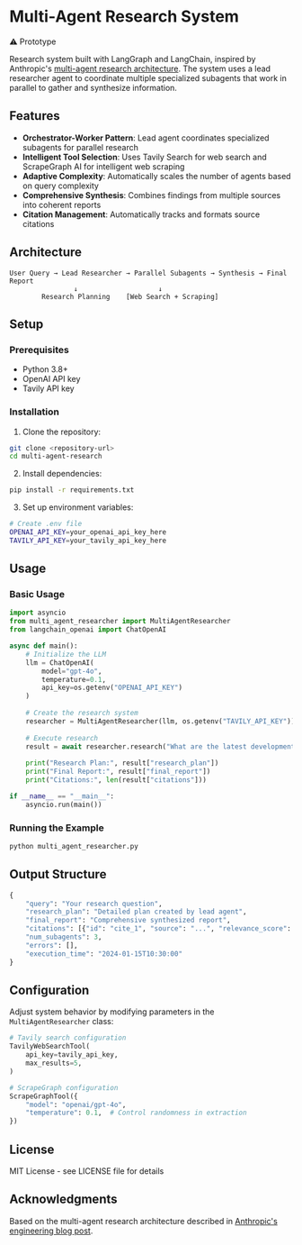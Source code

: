 # Multi-Agent Research System

⚠️ Prototype

Research system built with LangGraph and LangChain, inspired by Anthropic's [multi-agent research architecture](https://www.anthropic.com/engineering/built-multi-agent-research-system). The system uses a lead researcher agent to coordinate multiple specialized subagents that work in parallel to gather and synthesize information.

## Features

- **Orchestrator-Worker Pattern**: Lead agent coordinates specialized subagents for parallel research
- **Intelligent Tool Selection**: Uses Tavily Search for web search and ScrapeGraph AI for intelligent web scraping
- **Adaptive Complexity**: Automatically scales the number of agents based on query complexity
- **Comprehensive Synthesis**: Combines findings from multiple sources into coherent reports
- **Citation Management**: Automatically tracks and formats source citations

## Architecture

```
User Query → Lead Researcher → Parallel Subagents → Synthesis → Final Report
                ↓                    ↓
        Research Planning    [Web Search + Scraping]
```

## Setup

### Prerequisites

- Python 3.8+
- OpenAI API key
- Tavily API key

### Installation

1. Clone the repository:
```bash
git clone <repository-url>
cd multi-agent-research
```

2. Install dependencies:
```bash
pip install -r requirements.txt
```

3. Set up environment variables:
```bash
# Create .env file
OPENAI_API_KEY=your_openai_api_key_here
TAVILY_API_KEY=your_tavily_api_key_here
```
 
## Usage

### Basic Usage

```python
import asyncio
from multi_agent_researcher import MultiAgentResearcher
from langchain_openai import ChatOpenAI

async def main():
    # Initialize the LLM
    llm = ChatOpenAI(
        model="gpt-4o",
        temperature=0.1,
        api_key=os.getenv("OPENAI_API_KEY")
    )
    
    # Create the research system
    researcher = MultiAgentResearcher(llm, os.getenv("TAVILY_API_KEY"))
    
    # Execute research
    result = await researcher.research("What are the latest developments in AI agent frameworks?")
    
    print("Research Plan:", result["research_plan"])
    print("Final Report:", result["final_report"])
    print("Citations:", len(result["citations"]))

if __name__ == "__main__":
    asyncio.run(main())
```

### Running the Example

```bash
python multi_agent_researcher.py
```

## Output Structure

```python
{
    "query": "Your research question",
    "research_plan": "Detailed plan created by lead agent",
    "final_report": "Comprehensive synthesized report",
    "citations": [{"id": "cite_1", "source": "...", "relevance_score": 0.8}],
    "num_subagents": 3,
    "errors": [],
    "execution_time": "2024-01-15T10:30:00"
}
```

## Configuration

Adjust system behavior by modifying parameters in the `MultiAgentResearcher` class:

```python
# Tavily search configuration
TavilyWebSearchTool(
    api_key=tavily_api_key,
    max_results=5,   
)

# ScrapeGraph configuration
ScrapeGraphTool({
    "model": "openai/gpt-4o",
    "temperature": 0.1,  # Control randomness in extraction
})
```

## License

MIT License - see LICENSE file for details

## Acknowledgments

Based on the multi-agent research architecture described in [Anthropic's engineering blog post](https://www.anthropic.com/engineering/built-multi-agent-research-system).